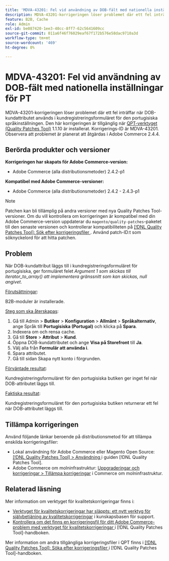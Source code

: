 ```yaml
---
title: 'MDVA-43201: Fel vid användning av DOB-fält med nationella inställningar för PT'
description: MDVA-43201-korrigeringen löser problemet där ett fel inträffar när DOB-kundattributet används i kundregistreringsformuläret för den portugisiska språkinställningen. Den här korrigeringen är tillgänglig när [QPT-verktyget (Quality Patches Tool)](https://experienceleague.adobe.com/en/docs/commerce-operations/tools/quality-patches-tool/quality-patches-tool-to-self-serve-quality-patches) 1.1.10 är installerat. Korrigerings-ID är MDVA-43201. Observera att problemet är planerat att åtgärdas i Adobe Commerce 2.4.4.
feature: B2B, Cache
role: Admin
exl-id: be087420-1ee3-40cc-8ff7-62c5641609cc
source-git-commit: 011a6f46f76029eaf67f172b576e58dac9710a3d
workflow-type: tm+mt
source-wordcount: '469'
ht-degree: 0%

---
```


# MDVA-43201: Fel vid användning av DOB-fält med nationella inställningar för PT

MDVA-43201-korrigeringen löser problemet där ett fel inträffar när DOB-kundattributet används i kundregistreringsformuläret för den portugisiska språkinställningen. Den här korrigeringen är tillgänglig när [QPT-verktyget (Quality Patches Tool)](https://experienceleague.adobe.com/en/docs/commerce-operations/tools/quality-patches-tool/quality-patches-tool-to-self-serve-quality-patches) 1.1.10 är installerat. Korrigerings-ID är MDVA-43201. Observera att problemet är planerat att åtgärdas i Adobe Commerce 2.4.4.

## Berörda produkter och versioner

**Korrigeringen har skapats för Adobe Commerce-version:**

* Adobe Commerce (alla distributionsmetoder) 2.4.2-p1

**Kompatibel med Adobe Commerce-versioner:**

* Adobe Commerce (alla distributionsmetoder) 2.4.2 - 2.4.3-p1

>[!NOTE]
>
>Patchen kan bli tillämplig på andra versioner med nya Quality Patches Tool-versioner. Om du vill kontrollera om korrigeringen är kompatibel med din Adobe Commerce-version uppdaterar du `magento/quality-patches`-paketet till den senaste versionen och kontrollerar kompatibiliteten på [[!DNL Quality Patches Tool]: Sök efter korrigeringsfiler ](https://experienceleague.adobe.com/en/docs/commerce-operations/tools/quality-patches-tool/quality-patches-tool-to-self-serve-quality-patches). Använd patch-ID:t som söknyckelord för att hitta patchen.

## Problem

När DOB-kundattribut läggs till i kundregistreringsformuläret för portugisiska, ger formuläret felet *Argument 1 som skickas till iterator_to_array() att implementera gränssnitt som kan skickas, null angivet*.

<u>Förutsättningar</u>:

B2B-moduler är installerade.

<u>Steg som ska återskapas</u>:

1. Gå till Admin > **Butiker** > **Konfiguration** > **Allmänt** > **Språkalternativ**, ange Språk till **Portugisiska (Portugal)** och klicka på **Spara**.
1. Indexera om och rensa cache.
1. Gå till **Store** > **Attribut** > **Kund**.
1. Öppna DOB-kundattributet och ange **Visa på Storefront** till **Ja**.
1. Välj alla från **Formulär att använda i**.
1. Spara attributet.
1. Gå till sidan Skapa nytt konto i förgrunden.

<u>Förväntade resultat</u>:

Kundregistreringsformuläret för den portugisiska butiken ger inget fel när DOB-attributet läggs till.

<u>Faktiska resultat</u>:

Kundregistreringsformuläret för den portugisiska butiken returnerar ett fel när DOB-attributet läggs till.

## Tillämpa korrigeringen

Använd följande länkar beroende på distributionsmetod för att tillämpa enskilda korrigeringsfiler:

* Lokal användning för Adobe Commerce eller Magento Open Source: [[!DNL Quality Patches Tool] > Användning ](/help/tools/quality-patches-tool/usage.md) i guiden [!DNL Quality Patches Tool].
* Adobe Commerce om molninfrastruktur: [Uppgraderingar och korrigeringar > Tillämpa korrigeringar](https://experienceleague.adobe.com/docs/commerce-cloud-service/user-guide/develop/upgrade/apply-patches.html) i Commerce om molninfrastruktur.

## Relaterad läsning

Mer information om verktyget för kvalitetskorrigeringar finns i:

* [Verktyget för kvalitetskorrigeringar har släppts: ett nytt verktyg för självbetjäning av kvalitetskorrigeringar](https://experienceleague.adobe.com/en/docs/commerce-operations/tools/quality-patches-tool/quality-patches-tool-to-self-serve-quality-patches) i kunskapsbasen för support.
* [Kontrollera om det finns en korrigeringsfil för ditt Adobe Commerce-problem med verktyget för kvalitetskorrigeringar ](/help/tools/quality-patches-tool/patches-available-in-qpt/check-patch-for-magento-issue-with-magento-quality-patches.md) i [!DNL Quality Patches Tool]-handboken.

Mer information om andra tillgängliga korrigeringsfiler i QPT finns i [[!DNL Quality Patches Tool]: Söka efter korrigeringsfiler ](https://experienceleague.adobe.com/tools/commerce-quality-patches/index.html) i [!DNL Quality Patches Tool]-handboken.
